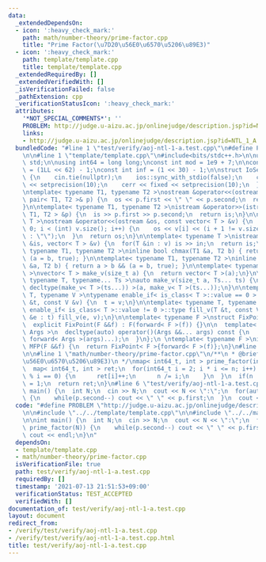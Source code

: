 ```yaml
---
data:
  _extendedDependsOn:
  - icon: ':heavy_check_mark:'
    path: math/number-theory/prime-factor.cpp
    title: "Prime Factor(\u7D20\u56E0\u6570\u5206\u89E3)"
  - icon: ':heavy_check_mark:'
    path: template/template.cpp
    title: template/template.cpp
  _extendedRequiredBy: []
  _extendedVerifiedWith: []
  _isVerificationFailed: false
  _pathExtension: cpp
  _verificationStatusIcon: ':heavy_check_mark:'
  attributes:
    '*NOT_SPECIAL_COMMENTS*': ''
    PROBLEM: http://judge.u-aizu.ac.jp/onlinejudge/description.jsp?id=NTL_1_A
    links:
    - http://judge.u-aizu.ac.jp/onlinejudge/description.jsp?id=NTL_1_A
  bundledCode: "#line 1 \"test/verify/aoj-ntl-1-a.test.cpp\"\n#define PROBLEM \"http://judge.u-aizu.ac.jp/onlinejudge/description.jsp?id=NTL_1_A\"\
    \n\n#line 1 \"template/template.cpp\"\n#include<bits/stdc++.h>\n\nusing namespace\
    \ std;\n\nusing int64 = long long;\nconst int mod = 1e9 + 7;\n\nconst int64 infll\
    \ = (1LL << 62) - 1;\nconst int inf = (1 << 30) - 1;\n\nstruct IoSetup {\n  IoSetup()\
    \ {\n    cin.tie(nullptr);\n    ios::sync_with_stdio(false);\n    cout << fixed\
    \ << setprecision(10);\n    cerr << fixed << setprecision(10);\n  }\n} iosetup;\n\
    \ntemplate< typename T1, typename T2 >\nostream &operator<<(ostream &os, const\
    \ pair< T1, T2 >& p) {\n  os << p.first << \" \" << p.second;\n  return os;\n\
    }\n\ntemplate< typename T1, typename T2 >\nistream &operator>>(istream &is, pair<\
    \ T1, T2 > &p) {\n  is >> p.first >> p.second;\n  return is;\n}\n\ntemplate< typename\
    \ T >\nostream &operator<<(ostream &os, const vector< T > &v) {\n  for(int i =\
    \ 0; i < (int) v.size(); i++) {\n    os << v[i] << (i + 1 != v.size() ? \" \"\
    \ : \"\");\n  }\n  return os;\n}\n\ntemplate< typename T >\nistream &operator>>(istream\
    \ &is, vector< T > &v) {\n  for(T &in : v) is >> in;\n  return is;\n}\n\ntemplate<\
    \ typename T1, typename T2 >\ninline bool chmax(T1 &a, T2 b) { return a < b &&\
    \ (a = b, true); }\n\ntemplate< typename T1, typename T2 >\ninline bool chmin(T1\
    \ &a, T2 b) { return a > b && (a = b, true); }\n\ntemplate< typename T = int64\
    \ >\nvector< T > make_v(size_t a) {\n  return vector< T >(a);\n}\n\ntemplate<\
    \ typename T, typename... Ts >\nauto make_v(size_t a, Ts... ts) {\n  return vector<\
    \ decltype(make_v< T >(ts...)) >(a, make_v< T >(ts...));\n}\n\ntemplate< typename\
    \ T, typename V >\ntypename enable_if< is_class< T >::value == 0 >::type fill_v(T\
    \ &t, const V &v) {\n  t = v;\n}\n\ntemplate< typename T, typename V >\ntypename\
    \ enable_if< is_class< T >::value != 0 >::type fill_v(T &t, const V &v) {\n  for(auto\
    \ &e : t) fill_v(e, v);\n}\n\ntemplate< typename F >\nstruct FixPoint : F {\n\
    \  explicit FixPoint(F &&f) : F(forward< F >(f)) {}\n\n  template< typename...\
    \ Args >\n  decltype(auto) operator()(Args &&... args) const {\n    return F::operator()(*this,\
    \ forward< Args >(args)...);\n  }\n};\n \ntemplate< typename F >\ninline decltype(auto)\
    \ MFP(F &&f) {\n  return FixPoint< F >{forward< F >(f)};\n}\n#line 4 \"test/verify/aoj-ntl-1-a.test.cpp\"\
    \n\n#line 1 \"math/number-theory/prime-factor.cpp\"\n/**\n * @brief Prime Factor(\u7D20\
    \u56E0\u6570\u5206\u89E3)\n */\nmap< int64_t, int > prime_factor(int64_t n) {\n\
    \  map< int64_t, int > ret;\n  for(int64_t i = 2; i * i <= n; i++) {\n    while(n\
    \ % i == 0) {\n      ret[i]++;\n      n /= i;\n    }\n  }\n  if(n != 1) ret[n]\
    \ = 1;\n  return ret;\n}\n#line 6 \"test/verify/aoj-ntl-1-a.test.cpp\"\n\nint\
    \ main() {\n  int N;\n  cin >> N;\n  cout << N << \":\";\n  for(auto p : prime_factor(N))\
    \ {\n    while(p.second--) cout << \" \" << p.first;\n  }\n  cout << endl;\n}\n"
  code: "#define PROBLEM \"http://judge.u-aizu.ac.jp/onlinejudge/description.jsp?id=NTL_1_A\"\
    \n\n#include \"../../template/template.cpp\"\n\n#include \"../../math/number-theory/prime-factor.cpp\"\
    \n\nint main() {\n  int N;\n  cin >> N;\n  cout << N << \":\";\n  for(auto p :\
    \ prime_factor(N)) {\n    while(p.second--) cout << \" \" << p.first;\n  }\n \
    \ cout << endl;\n}\n"
  dependsOn:
  - template/template.cpp
  - math/number-theory/prime-factor.cpp
  isVerificationFile: true
  path: test/verify/aoj-ntl-1-a.test.cpp
  requiredBy: []
  timestamp: '2021-07-13 21:51:53+09:00'
  verificationStatus: TEST_ACCEPTED
  verifiedWith: []
documentation_of: test/verify/aoj-ntl-1-a.test.cpp
layout: document
redirect_from:
- /verify/test/verify/aoj-ntl-1-a.test.cpp
- /verify/test/verify/aoj-ntl-1-a.test.cpp.html
title: test/verify/aoj-ntl-1-a.test.cpp
---
```

